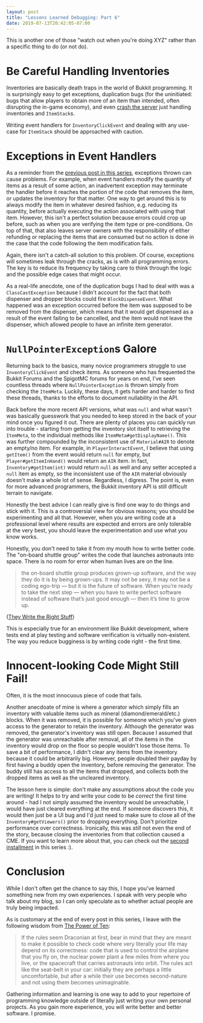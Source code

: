 ```yaml
---
layout: post
title: "Lessons Learned Debugging: Part 6"
date: 2019-07-13T20:42:05-07:00
---
```


This is another one of those "watch out when you're doing
XYZ" rather than a specific thing to do (or not do).

# Be Careful Handling Inventories

Inventories are basically death traps in the world of
Bukkit programming. It is surprisingly easy to get
exceptions, duplication bugs (for the uninitiated: bugs
that allow players to obtain more of an item than intended,
often disrupting the in-game economy), and even [crash the
server](https://agenttroll.github.io/blog/2018/04/13/keeping-inventories-open.html)
just handling inventories and `ItemStack`s.

Writing event handlers for `InventoryClickEvent` and
dealing with any use-case for `ItemStack` should be
approached with caution.

# Exceptions in Event Handlers

As a reminder from the
[previous post in this series](https://agenttroll.github.io/blog/2019/07/02/lessons-learned-debugging-part-5.html),
exceptions thrown can cause problems. For example, when
event handlers modify the quantity of items as a result of
some action, an inadvertent exception may terminate the
handler before it reaches the portion of the code that
removes the item, or updates the inventory for that matter.
One way to get around this is to always modify the item in
whatever desired fashion, e.g. reducing its quantity,
before actually executing the action associated with using
that item. However, this isn't a perfect solution because
errors could crop up before, such as when you are verifying
the item type or pre-conditions. On top of that, that also
leaves server owners with the responsibility of either
refunding or replacing the items that are consumed but no
action is done in the case that the code following the
item modification fails.

Again, there isn't a catch-all solution to this problem. Of
course, exceptions will sometimes leak through the cracks,
as is with all programming errors. The key is to reduce its
frequency by taking care to think through the logic and the
possible edge cases that might occur.

As a real-life anecdote, one of the duplication bugs I had
to deal with was a `ClassCastException` because I didn't
account for the fact that both dispenser and dropper blocks
could fire `BlockDispenseEvent`. What happened was an
exception occurred before the item was supposed to be
removed from the dispenser, which means that it would get
dispensed as a result of the event failing to be cancelled,
and the item would not leave the dispenser, which allowed
people to have an infinite item generator.

# `NullPointerException`s Galore

Returning back to the basics, many novice programmers
struggle to use `InventoryClickEvent` and check items.
As someone who has frequented the Bukkit Forums and the
SpigotMC forums for years on end, I've seen countless
threads where `NullPointerException` is thrown simply from
checking the `ItemMeta`. Luckily, these days, it gets
harder and harder to find these threads, thanks to the
efforts to document nullability in the API.

Back before the more recent API versions, what was `null`
and what wasn't was basically guesswork that you needed to
keep stored in the back of your mind once you figured it
out. There are plenty of places you can quickly run into
trouble - starting from getting the inventory slot itself
to retrieving the `ItemMeta`, to the individual methods
like `ItemMeta#getDisplayName()`. This was further
compounded by the inconsistent use of `Material#AIR` to
denote an empty/no item. For example, in
`PlayerInteractEvent`, I believe that using `getItem()`
from the event would return `null` for empty, but
`Player#getItemInHand()` would return an `AIR` item. In
fact, `Inventory#getItem(int)` would return `null` as well
and any setter accepted a `null` item as empty, so the
inconsistent use of the `AIR` material obviously doesn't
make a whole lot of sense. Regardless, I digress. The point
is, even for more advanced programmers, the Bukkit
inventory API is still difficult terrain to navigate.

Honestly the best advice I can really give is find one way
to do things and stick with it. This is a controversial
view for obvious reasons; you should be experimenting and
all that. However, when you are writing code at a
professional level where results are expected and errors
are only tolerable at the very best, you should leave the
experimentation and use what you know works.

Honestly, you don't need to take it from my mouth how to
write better code. The "on-board shuttle group" writes
the code that launches astronauts into space. There is no
room for error when human lives are on the line.

> the on-board shuttle group produces grown-up software,
and the way they do it is by being grown-ups. It may not be
sexy, it may not be a coding ego-trip — but it is the
future of software. When you’re ready to take the next
step — when you have to write perfect software instead of
software that’s just good enough — then it’s time to grow
up.

([They Write the Right Stuff](https://www.fastcompany.com/28121/they-write-right-stuff))

This is especially true for an environment like Bukkit
development, where tests end at play testing and software
verification is virtually non-existent. The way you reduce
bugginess is by writing code right - the first time.

# Innocent-looking Code Might Still Fail!

Often, it is the most innocuous piece of code that fails.

Another anecdoate of mine is where a generator which
simply fills an inventory with valuable items such as
mineral (diamond/emerald/etc.) blocks. When it was removed,
it is possible for someone which you've given access to
the generator to retain the inventory. Although the
generator was removed, the generator's inventory was still
open. Because I assumed that the generator was unreachable
after removal, all of the items in the inventory would drop
on the floor so people wouldn't lose those items. To save a
bit of performance, I didn't clear any items from the
inventory because it could be arbitrarily big. However,
people doubled their payday by first having a buddy open
the inventory, before removing the generator. The buddy
still has access to all the items that dropped, and
collects both the dropped items as well as the uncleared
inventory.

The lesson here is simple: don't make any assumptions about
the code you are writing! It helps to try and write your
code to be *correct* the first time around - had I not
simply assumed the inventory would be unreachable, I would
have just cleared everything at the end. If someone
discovers this, it would then just be a UI bug and I'd just
need to make sure to close all of the
`Inventory#getViewers()` prior to dropping everything.
Don't prioritize performance over correctness. Ironically,
this was *still* not even the end of the story, because
closing the inventories from that collection caused a CME.
If you want to learn more about that, you can check out the
[second installment](https://agenttroll.github.io/blog/2019/04/08/lessons-learned-debugging-part-2.html)
in this series :).

# Conclusion

While I don't often get the chance to say this, I hope
you've learned something new from my own experiences. I
speak with very people who talk about my blog, so I can
only speculate as to whether actual people are truly being
impacted.

As is customary at the end of every post in this series,
I leave with the following wisdom from
[The Power of Ten](http://spinroot.com/gerard/pdf/P10.pdf):

> If the rules seem Draconian at first, bear in mind that
they are meant to make it possible to check code where very
literally your life may depend on its correctness: code
that is used to control the airplane that you fly on, the
nuclear power plant a few miles from where you live, or the
spacecraft that carries astronauts into orbit. The rules
act like the seat-belt in your car: initially they are
perhaps a little uncomfortable, but after a while their use
becomes second-nature and not using them becomes
unimaginable.

Gathering information and learning is one way to
add to your repertoire of programming knowledge outside of
literally just writing your own personal projects. As you
gain more experience, you will write better and better
software. I promise.
